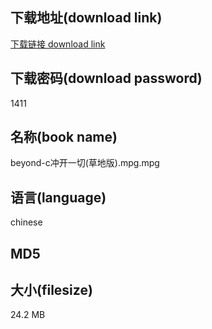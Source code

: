 ## 下载地址(download link)
[下载链接 download link](https://voluble-croquembouche-d321dc.netlify.app/?s=beyond-c%E5%86%B2%E5%BC%80%E4%B8%80%E5%88%87%28%E8%8D%89%E5%9C%B0%E7%89%88%29.mpg)

## 下载密码(download password)
1411

## 名称(book name)
beyond-c冲开一切(草地版).mpg.mpg

## 语言(language)
chinese

## MD5


## 大小(filesize)
24.2 MB
